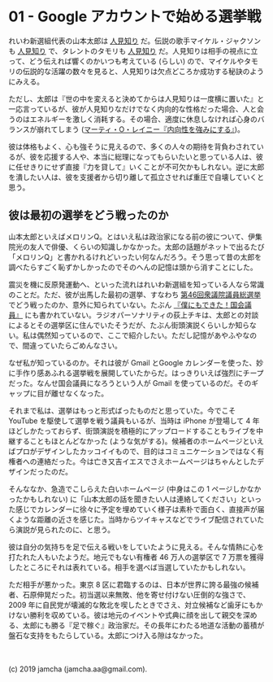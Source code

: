

# 01 - Google アカウントで始める選挙戦

れいわ新選組代表の山本太郎は [人見知り](https://twitter.com/yamamototaro0/status/1152461936702787584) だ。伝説の歌手マイケル・ジャクソンも [人見知り](https://www.excite.co.jp/news/article/Frontrow_17207596/) で、タレントのタモリも [人見知り](https://news.livedoor.com/article/detail/8675885/) だ。人見知りは相手の視点に立って、どう伝えれば響くのかいつも考えている (らしい) ので、マイケルやタモリの伝説的な活躍の数々を見ると、人見知りは欠点どころか成功する秘訣のようにみえる。

ただし、太郎は『世の中を変えると決めてからは人見知りは一度横に置いた』と一応言っているが、彼が人見知りなだけでなく内向的な性格だった場合、人と会うのはエネルギーを激しく消耗する。その場合、適度に休息しなければ心身のバランスが崩れてしまう ([マーティ・O・レイニー『内向性を強みにする』](https://www.amazon.co.jp/gp/product/B00DEEK1EY/))。

彼は体格もよく、心も強そうに見えるので、多くの人々の期待を背負わされているが、彼を応援する人や、本当に総理になってもらいたいと思っている人は、彼に任せきりにせず直接『力を貸して』いくことが不可欠かもしれない。逆に太郎を潰したい人は、彼を支援者から切り離して孤立させれば重圧で自壊していくと思う。

## 彼は最初の選挙をどう戦ったのか

山本太郎といえばメロリンQ。とはいえ私は政治家になる前の彼について、伊集院光の友人で俳優、くらいの知識しかなかった。太郎の話題がネットで出るたび「メロリンQ」と書かれるけれどいったい何なんだろう。そう思って昔の太郎を調べたらすごく恥ずかしかったのでそのへんの記憶は頭から消すことにした。

震災を機に反原発運動へ、といった流れはれいわ新選組を知っている人なら常識のことだ。ただ、彼が出馬した最初の選挙、すなわち [第46回衆議院議員総選挙](https://ja.wikipedia.org/wiki/%E7%AC%AC46%E5%9B%9E%E8%A1%86%E8%AD%B0%E9%99%A2%E8%AD%B0%E5%93%A1%E7%B7%8F%E9%81%B8%E6%8C%99) でどう戦ったのか、意外に知られていない。たぶん [『僕にもできた！国会議員』](https://www.amazon.co.jp/%E5%83%95%E3%81%AB%E3%82%82%E3%81%A7%E3%81%8D%E3%81%9F-%E5%9B%BD%E4%BC%9A%E8%AD%B0%E5%93%A1-%E5%8D%98%E8%A1%8C%E6%9C%AC-%E9%9B%A8%E5%AE%AE-%E5%87%A6%E5%87%9B/dp/4480864660) にも書かれていない。ラジオパーソナリティの荻上チキは、太郎との対談によるとその選挙区に住んでいたそうだが、たぶん街頭演説くらいしか知らない。私は偶然知っているので、ここで紹介したい。ただし記憶があやふやなので、間違っていたらごめんなさい。

なぜ私が知っているのか。それは彼が Gmail とGoogle カレンダーを使った、妙に手作り感あふれる選挙戦を展開していたからだ。はっきりいえば強烈にチープだった。なんせ国会議員になろうという人が Gmail を使っているのだ。そのギャップに目が離せなくなった。

それまで私は、選挙はもっと形式ばったものだと思っていた。今でこそ YouTube を駆使して選挙を戦う議員もいるが、当時は iPhone が登場して 4 年ほどしかたっておらず、街頭演説を積極的にアップロードすることもライブを中継することもほとんどなかった (ような気がする)。候補者のホームページといえばプロがデザインしたカッコイイもので、目的はコミュニケーションではなく有権者への連絡だった。今は亡き又吉イエスでさえホームページはちゃんとしたデザインだったのだ。

そんななか、急造でこしらえた白いホームページ (中身はこの 1 ページしかなかったかもしれない) に「山本太郎の話を聞きたい人は連絡してください」といった感じでカレンダーに徐々に予定を埋めていく様子は素朴で面白く、直接声が届くような距離の近さを感じた。当時からツイキャスなどでライブ配信されていたら演説が見られたのに、と思う。

彼は自分の気持ちを足で伝える戦いをしていたように見える。そんな情熱に心を打たれた人もいたようだ。地元でもない有権者 46 万人の選挙区で 7 万票を獲得したところにそれは表れている。相手を選べば当選していたかもしれない。

ただ相手が悪かった。東京 8 区に君臨するのは、日本が世界に誇る最強の候補者、石原伸晃だった。初当選以来無敗、他を寄せ付けない圧倒的な強さで、 2009 年に自民党が壊滅的な敗北を喫したときでさえ、対立候補など歯牙にもかけない勝利を収めている。彼は地元のイベントや式典に顔を出して親交を深める、太郎にも勝る『足で稼ぐ』政治家だ。その長年にわたる地道な活動の蓄積が盤石な支持をもたらしている。太郎につけ入る隙はなかった。

<br>
<br>
(c) 2019 jamcha (jamcha.aa@gmail.com).

